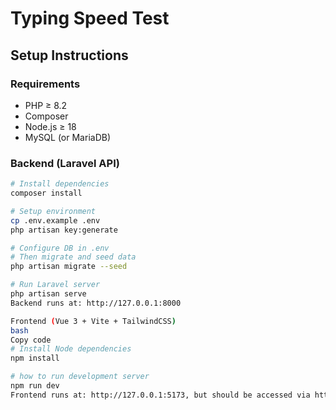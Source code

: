 # Typing Speed Test

## Setup Instructions

### Requirements
- PHP ≥ 8.2  
- Composer  
- Node.js ≥ 18  
- MySQL (or MariaDB)

### Backend (Laravel API)

```bash
# Install dependencies
composer install

# Setup environment
cp .env.example .env
php artisan key:generate

# Configure DB in .env
# Then migrate and seed data
php artisan migrate --seed

# Run Laravel server
php artisan serve
Backend runs at: http://127.0.0.1:8000

Frontend (Vue 3 + Vite + TailwindCSS)
bash
Copy code
# Install Node dependencies
npm install

# how to run development server
npm run dev
Frontend runs at: http://127.0.0.1:5173, but should be accessed via http://127.0.0.1:8000 (served by Laravel).